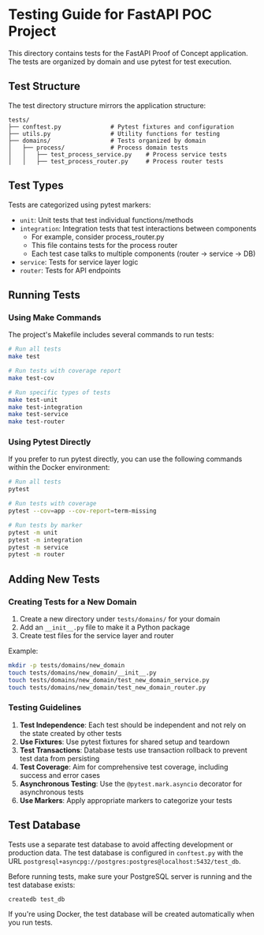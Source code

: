 # Testing Guide for FastAPI POC Project

This directory contains tests for the FastAPI Proof of Concept application. The tests are organized by domain and use pytest for test execution.

## Test Structure

The test directory structure mirrors the application structure:

```
tests/
├── conftest.py              # Pytest fixtures and configuration
├── utils.py                 # Utility functions for testing
├── domains/                 # Tests organized by domain
│   ├── process/             # Process domain tests
│   │   ├── test_process_service.py    # Process service tests
│   │   ├── test_process_router.py     # Process router tests
```

## Test Types

Tests are categorized using pytest markers:

- `unit`: Unit tests that test individual functions/methods
- `integration`: Integration tests that test interactions between components
    - For example, consider process_router.py
    - This file contains tests for the process router
    - Each test case talks to multiple components (router → service → DB)
- `service`: Tests for service layer logic
- `router`: Tests for API endpoints

## Running Tests

### Using Make Commands

The project's Makefile includes several commands to run tests:

```bash
# Run all tests
make test

# Run tests with coverage report
make test-cov

# Run specific types of tests
make test-unit
make test-integration
make test-service
make test-router

```

### Using Pytest Directly

If you prefer to run pytest directly, you can use the following commands within the Docker environment:

```bash
# Run all tests
pytest

# Run tests with coverage
pytest --cov=app --cov-report=term-missing

# Run tests by marker
pytest -m unit
pytest -m integration
pytest -m service
pytest -m router
```

## Adding New Tests

### Creating Tests for a New Domain

1. Create a new directory under `tests/domains/` for your domain
2. Add an `__init__.py` file to make it a Python package
3. Create test files for the service layer and router

Example:

```bash
mkdir -p tests/domains/new_domain
touch tests/domains/new_domain/__init__.py
touch tests/domains/new_domain/test_new_domain_service.py
touch tests/domains/new_domain/test_new_domain_router.py
```

### Testing Guidelines

1. **Test Independence**: Each test should be independent and not rely on the state created by other tests
2. **Use Fixtures**: Use pytest fixtures for shared setup and teardown
3. **Test Transactions**: Database tests use transaction rollback to prevent test data from persisting
4. **Test Coverage**: Aim for comprehensive test coverage, including success and error cases
5. **Asynchronous Testing**: Use the `@pytest.mark.asyncio` decorator for asynchronous tests
6. **Use Markers**: Apply appropriate markers to categorize your tests

## Test Database

Tests use a separate test database to avoid affecting development or production data. The test database is configured in `conftest.py` with the URL `postgresql+asyncpg://postgres:postgres@localhost:5432/test_db`.

Before running tests, make sure your PostgreSQL server is running and the test database exists:

```bash
createdb test_db
```

If you're using Docker, the test database will be created automatically when you run tests. 